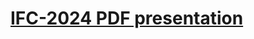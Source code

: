 # [IFC-2024 PDF presentation](https://github.com/sletz/IFC-2024/blob/main/WHAT’S%20NEW%20IN%20THE%20FAUST%20ECOSYSTEM%20IN%202024.pdf)
